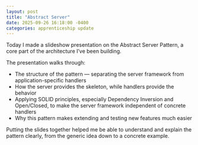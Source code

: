 ```yaml
---
layout: post
title: "Abstract Server"
date: 2025-09-26 16:18:00 -0400
categories: apprenticeship update
---
```


Today I made a slideshow presentation on the Abstract Server Pattern, a
core part of the architecture I’ve been building.

The presentation walks through:

- The structure of the pattern — separating the server framework from
  application-specific handlers
- How the server provides the skeleton, while handlers provide the behavior
- Applying SOLID principles, especially Dependency Inversion and Open/Closed,
  to make the server framework independent of concrete handlers
- Why this pattern makes extending and testing new features much easier

Putting the slides together helped me be able to understand and explain the 
pattern clearly, from the generic idea down to a concrete example.